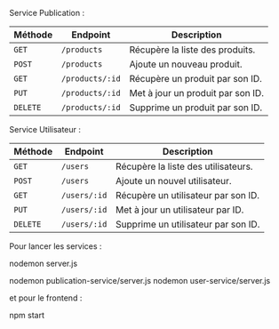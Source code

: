 Service Publication :

| Méthode  | Endpoint        | Description                       |
| -------- | --------------- | --------------------------------- |
| `GET`    | `/products`     | Récupère la liste des produits.   |
| `POST`   | `/products`     | Ajoute un nouveau produit.        |
| `GET`    | `/products/:id` | Récupère un produit par son ID.   |
| `PUT`    | `/products/:id` | Met à jour un produit par son ID. |
| `DELETE` | `/products/:id` | Supprime un produit par son ID.   |


Service Utilisateur :

| Méthode  | Endpoint     | Description                         |
| -------- | ------------ | ----------------------------------- |
| `GET`    | `/users`     | Récupère la liste des utilisateurs. |
| `POST`   | `/users`     | Ajoute un nouvel utilisateur.       |
| `GET`    | `/users/:id` | Récupère un utilisateur par son ID. |
| `PUT`    | `/users/:id` | Met à jour un utilisateur par ID.   |
| `DELETE` | `/users/:id` | Supprime un utilisateur par son ID. |


Pour lancer les services :

nodemon server.js

nodemon publication-service/server.js
nodemon user-service/server.js


et pour le frontend :

npm start
